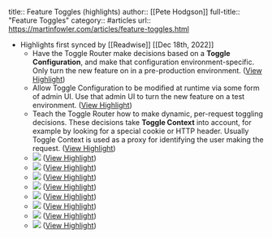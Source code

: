 title:: Feature Toggles (highlights)
author:: [[Pete Hodgson]]
full-title:: "Feature Toggles"
category:: #articles
url:: https://martinfowler.com/articles/feature-toggles.html

- Highlights first synced by [[Readwise]] [[Dec 18th, 2022]]
	- Have the Toggle Router make decisions based on a **Toggle Configuration**, and make that configuration environment-specific. Only turn the new feature on in a pre-production environment. ([View Highlight](https://read.readwise.io/read/01gmhkbtq8xn6yxtcpc609ged6))
	- Allow Toggle Configuration to be modified at runtime via some form of admin UI. Use that admin UI to turn the new feature on a test environment. ([View Highlight](https://read.readwise.io/read/01gmhkby48e893grdprhv9g01z))
	- Teach the Toggle Router how to make dynamic, per-request toggling decisions. These decisions take **Toggle Context** into account, for example by looking for a special cookie or HTTP header. Usually Toggle Context is used as a proxy for identifying the user making the request. ([View Highlight](https://read.readwise.io/read/01gmhkc0mk7rsv4czg0xrvw145))
	- ![](https://martinfowler.com/articles/feature-toggles.html/feature-toggles/overview-diagram.png) ([View Highlight](https://read.readwise.io/read/01gmhkc2x1mb1adhn4y8dvth9a))
	- ![](https://martinfowler.com/articles/feature-toggles.html/feature-toggles/chart-1.png) ([View Highlight](https://read.readwise.io/read/01gmhkc83mks41f8p149n6cwt5))
	- ![](https://martinfowler.com/articles/feature-toggles.html/feature-toggles/chart-2.png) ([View Highlight](https://read.readwise.io/read/01gmhkcavn1gfkqkt943fdcz45))
	- ![](https://martinfowler.com/articles/feature-toggles.html/feature-toggles/chart-3.png) ([View Highlight](https://read.readwise.io/read/01gmhkcee9y2hgmbyjzpc2bm8g))
	- ![](https://martinfowler.com/articles/feature-toggles.html/feature-toggles/chart-4.png) ([View Highlight](https://read.readwise.io/read/01gmhkcjk2b2gffvjt0y0dbtcy))
	- ![](https://martinfowler.com/articles/feature-toggles.html/feature-toggles/chart-6.png) ([View Highlight](https://read.readwise.io/read/01gmhkcxcs1j13wcgs004zk1s0))
	- ![](https://martinfowler.com/articles/feature-toggles.html/feature-toggles/chart-5.png) ([View Highlight](https://read.readwise.io/read/01gmhkd0jfam4g9kftqvhehm5p))
	- ![](https://martinfowler.com/articles/feature-toggles.html/feature-toggles/feature-toggles-testing.png) ([View Highlight](https://read.readwise.io/read/01gmhke6brsgje264p7zm0w92g))